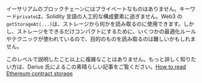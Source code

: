 イーサリアムのブロックチェーンにはプライベートなものはありません。キーワード`private`は、Solidity 言語の人工的な構成要素に過ぎません。Web3 の`getStorageAt(...)`は、ストレージから何かを読み取るのに使用できます。しかし、ストレージをできるだけコンパクトにするために、いくつかの最適化ルールやテクニックが使われているので、目的のものを読み取るのは難しいかもしれません。

このレベルで説明したこと以上に複雑なことはありません。もっと詳しく知りたい方は、Darius 氏によるこの素晴らしい記事をご覧ください。[How to read Ethereum contract storage](https://medium.com/aigang-network/how-to-read-ethereum-contract-storage-44252c8af925)

